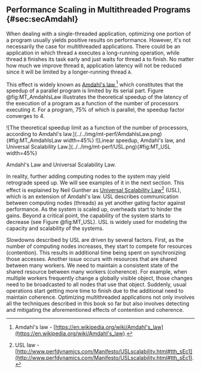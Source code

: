 ## Performance Scaling in Multithreaded Programs {#sec:secAmdahl}

When dealing with a single-threaded application, optimizing one portion of a program usually yields positive results on performance. However, it's not necessarily the case for multithreaded applications. There could be an application in which thread `A` executes a long-running operation, while thread `B` finishes its task early and just waits for thread `A` to finish. No matter how much we improve thread `B`,  application latency will not be reduced since it will be limited by a longer-running thread `A`. 

This effect is widely known as [Amdahl's law](https://en.wikipedia.org/wiki/Amdahl's_law),[^6] which constitutes that the speedup of a parallel program is limited by its serial part. Figure @fig:MT_AmdahlsLaw illustrates the theoretical speedup of the latency of the execution of a program as a function of the number of processors executing it. For a program, 75% of which is parallel, the speedup factor converges to 4.

<div id="fig:AmdahlUSLLaws">
![The theoretical speedup limit as a function of the number of processors, according to Amdahl's law.](../../img/mt-perf/AmdahlsLaw.png){#fig:MT_AmdahlsLaw width=45%}
![Linear speedup, Amdahl's law, and Universal Scalability Law.](../../img/mt-perf/USL.png){#fig:MT_USL width=45%}

Amdahl's Law and Universal Scalability Law.
</div>

In reality, further adding computing nodes to the system may yield retrograde speed up. We will see examples of it in the next section. This effect is explained by Neil Gunther as [Universal Scalability Law](http://www.perfdynamics.com/Manifesto/USLscalability.html#tth_sEc1)[^8] (USL), which is an extension of Amdahl's law. USL describes communication between computing nodes (threads) as yet another gating factor against performance. As the system is scaled up, overheads start to hinder the gains. Beyond a critical point, the capability of the system starts to decrease (see Figure @fig:MT_USL). USL is widely used for modeling the capacity and scalability of the systems.

Slowdowns described by USL are driven by several factors. First, as the number of computing nodes increases, they start to compete for resources (contention). This results in additional time being spent on synchronizing those accesses. Another issue occurs with resources that are shared between many workers. We need to maintain a consistent state of the shared resource between many workers (coherence). For example, when multiple workers frequently change a globally visible object, those changes need to be broadcasted to all nodes that use that object. Suddenly, usual operations start getting more time to finish due to the additional need to maintain coherence. Optimizing multithreaded applications not only involves all the techniques described in this book so far but also involves detecting and mitigating the aforementioned effects of contention and coherence.

[^6]: Amdahl's law - [https://en.wikipedia.org/wiki/Amdahl's_law](https://en.wikipedia.org/wiki/Amdahl's_law).
[^8]: USL law - [http://www.perfdynamics.com/Manifesto/USLscalability.html#tth_sEc1](http://www.perfdynamics.com/Manifesto/USLscalability.html#tth_sEc1).
